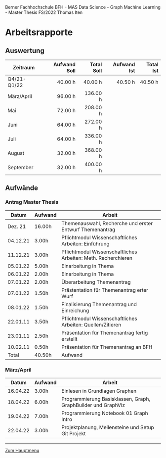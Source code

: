 Berner Fachhochschule BFH - MAS Data Science - Graph Machine Learning - Master Thesis FS/2022 Thomas Iten

# Arbeitsrapporte

## Auswertung

 Zeitraum  | Aufwand Soll | Total Soll   | Aufwand Ist  | Total Ist
---------- | -----------: | -----------: | -----------: | -----------:
Q4/21-Q1/22|      40.00 h |      40.00 h |      40.50 h |      40.50 h
März/April |      96.00 h |     136.00 h |     |
Mai        |      72.00 h |     208.00 h |     |
Juni       |      64.00 h |     272.00 h |     |
Juli       |      64.00 h |     336.00 h |     |
August     |      32.00 h |     368.00 h |     |
September  |      32.00 h |     400.00 h |     |


## Aufwände

### Antrag Master Thesis 

 Datum   | Aufwand  | Arbeit
-------- | -------- | ---------------------------------------------------------------
Dez. 21  |   16.00h | Themenauswahl, Recherche und erster Entwurf Themenantrag
04.12.21 |    3.00h | Pflichtmodul Wissenschaftliches Arbeiten: Einführung 
11.12.21 |    3.00h | Pflichtmodul Wissenschaftliches Arbeiten: Meth. Recherchieren 
05.01.22 |    5.00h | Einarbeitung in Thema
06.01.22 |    2.00h | Einarbeitung in Thema
07.01.22 |    2.00h | Überarbeitung Themenantrag
07.01.22 |    1.50h | Prästentation für Themenantrag erter Wurf
08.01.22 |    1.50h | Finalisierung Themenantrag und Einreichung
22.01.11 |    3.50h | Pflichtmodul Wissenschaftliches Arbeiten: Quellen/Zitieren
23.01.11 |    2.50h | Präsentation für Themenantrag fertig erstellt
10.02.11 |    0.50h | Präsentation für Themenantrag an BFH
Total    |   40.50h | Aufwand

### März/April

 Datum   | Aufwand  | Arbeit
-------- | -------- | ---------------------------------------------------------------
16.04.22 |    3.00h | Einlesen in Grundlagen Graphen
18.04.22 |    6.00h | Programmierung Basisklassen, Graph, GraphBuilder und GraphViz
19.04.22 |    7.00h | Programmierung Notebook 01 Graph Intro
22.04.22 |    3.00h | Projektplanung, Meilensteine und Setup Git Projekt

---
[Zum Hauptmenu](../README.md)